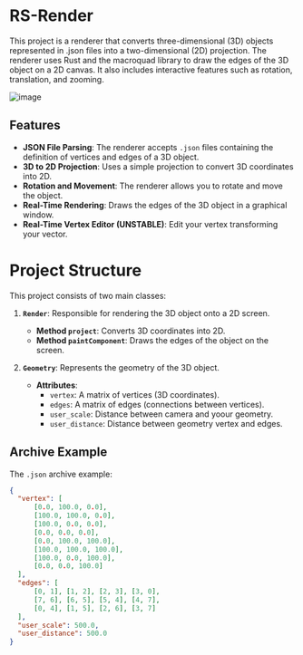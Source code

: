 # RS-Render

This project is a renderer that converts three-dimensional (3D) objects represented in .json files into a two-dimensional (2D) projection. The renderer uses Rust and the macroquad library to draw the edges of the 3D object on a 2D canvas. It also includes interactive features such as rotation, translation, and zooming.

![image](https://i.imgur.com/mMkkhR0.png)

## Features

- **JSON File Parsing**: The renderer accepts `.json` files containing the definition of vertices and edges of a 3D object.
- **3D to 2D Projection**: Uses a simple projection to convert 3D coordinates into 2D.
- **Rotation and Movement**: The renderer allows you to rotate and move the object.
- **Real-Time Rendering**: Draws the edges of the 3D object in a graphical window.
- **Real-Time Vertex Editor (UNSTABLE)**: Edit your vertex transforming your vector.

# Project Structure

This project consists of two main classes:

1. **`Render`**: Responsible for rendering the 3D object onto a 2D screen.
    - **Method `project`**: Converts 3D coordinates into 2D.
    - **Method `paintComponent`**: Draws the edges of the object on the screen.

2. **`Geometry`**: Represents the geometry of the 3D object.
    - **Attributes**:
        - `vertex`: A matrix of vertices (3D coordinates).
        - `edges`: A matrix of edges (connections between vertices).
        - `user_scale`: Distance between camera and yoour geometry.
        - `user_distance`: Distance between geometry vertex and edges.

## Archive Example

The `.json` archive example:

```json
{
  "vertex": [
      [0.0, 100.0, 0.0],
      [100.0, 100.0, 0.0],
      [100.0, 0.0, 0.0],
      [0.0, 0.0, 0.0],
      [0.0, 100.0, 100.0],
      [100.0, 100.0, 100.0],
      [100.0, 0.0, 100.0],
      [0.0, 0.0, 100.0]
  ],
  "edges": [
      [0, 1], [1, 2], [2, 3], [3, 0],
      [7, 6], [6, 5], [5, 4], [4, 7],
      [0, 4], [1, 5], [2, 6], [3, 7]
  ],
  "user_scale": 500.0,
  "user_distance": 500.0
}
```
